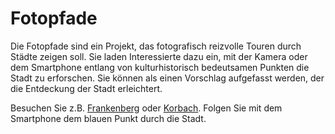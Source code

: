 # Fotopfade

Die Fotopfade sind ein Projekt, das fotografisch reizvolle Touren durch Städte zeigen soll. Sie laden Interessierte dazu ein, mit der Kamera oder dem Smartphone entlang von kulturhistorisch bedeutsamen Punkten die Stadt zu erforschen. Sie können als einen Vorschlag aufgefasst werden, der die Entdeckung der Stadt erleichtert. 

Besuchen Sie z.B. [Frankenberg] oder [Korbach]. Folgen Sie mit dem Smartphone dem blauen Punkt durch die Stadt.

[Frankenberg]: https://weberius.github.io/fotopfade/index.html?id=frankenberg
[Korbach]: https://weberius.github.io/fotopfade/index.html?id=korbach
[Fritzlar]: https://weberius.github.io/fotopfade/index.html?id=fritzlar